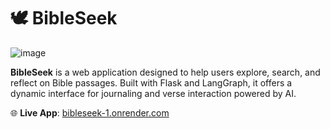 # 🕊️ BibleSeek

![image](https://github.com/user-attachments/assets/64911f3e-b0a8-42eb-9eb8-518d0b09a15c)


**BibleSeek** is a web application designed to help users explore, search, and reflect on Bible passages. Built with Flask and LangGraph, it offers a dynamic interface for journaling and verse interaction powered by AI.

🌐 **Live App**: [bibleseek-1.onrender.com](https://bibleseek-1.onrender.com)


